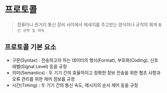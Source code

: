 # 프로토콜
 > 컴퓨터나 원거리 통신 장비 사이에서 메세지를 주고받는 양식이나 규칙의 체계
  `통신 규약 및 약속`

## 프로토콜 기본 요소
  - 구문(Syntax) : 전송하고자 하는 데이터의 형식(Format), 부호화(Coding), 신호 레벨(Signal Level) 등을 규정
  - 의미(Semantics) : 두 기기 간의 효율적이고 정확한 정보 전송을 위한 협조 사항과 오류 관리를 위한 제어 정보를 규정
  - 시간(Timing) : 두 기기 간의 통신 속도, 메시지의 순서 제어 등을 규정